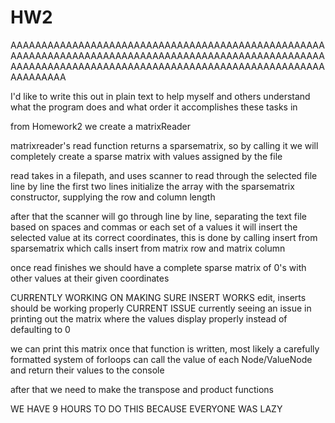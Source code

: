 # HW2
AAAAAAAAAAAAAAAAAAAAAAAAAAAAAAAAAAAAAAAAAAAAAAAAAAAAAAAAAAAAAAAAAAAAAAAAAAAAAAAAAAAAAAAAAAAAAAAAAAAAAAAAAAAAAAAAAAAAAAAAAAAAAAAAAAAAAAAAAAAAAAAAAAAAAAAAAAAAAAAAAA


I'd like to write this out in plain text to help myself and others understand what 
the program does and what order it accomplishes these tasks in

from Homework2 we create a matrixReader

matrixreader's read function returns a sparsematrix, so by calling it we will completely 
create a sparse matrix with values assigned by the file

read takes in a filepath, and uses scanner to read through the selected file line by line
the first two lines initialize the array with the sparsematrix constructor, supplying the row and column length

after that the scanner will go through line by line, separating the text file based on spaces and commas
or each set of a values it will insert the selected value at its correct coordinates, this is done by calling insert from
sparsematrix which calls insert from matrix row and matrix column

once read finishes we should have a complete sparse matrix of 0's with other values at their given coordinates

CURRENTLY WORKING ON MAKING SURE INSERT WORKS
edit, inserts should be working properly
CURRENT ISSUE
currently seeing an issue in printing out the matrix where the values display properly instead of defaulting to 0


we can print this matrix once that function is written, most likely a carefully formatted system of forloops can call
the value of each Node/ValueNode and return their values to the console

after that we need to make the transpose and product functions

WE HAVE 9 HOURS TO DO THIS BECAUSE EVERYONE WAS LAZY
